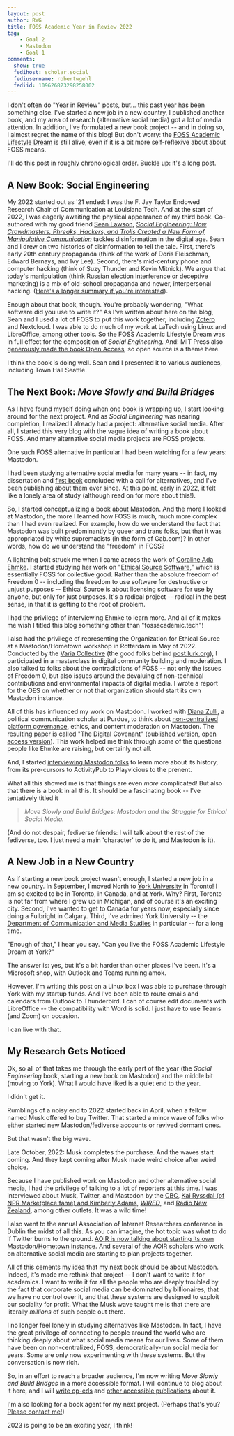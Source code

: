 ```yaml
---
layout: post
author: RWG
title: FOSS Academic Year in Review 2022
tag:
    - Goal 2
    - Mastodon
    - Goal 1
comments: 
  show: true
  fedihost: scholar.social
  fediusername: robertwgehl
  fediid: 109626823298258002
---
```


I don't often do "Year in Review" posts, but... this past year has been something else. I've started a new job in a new country, I published another book, and my area of research (alternative social media) got a lot of media attention. In addition, I've formulated a new book project -- and in doing so, I almost regret the name of this blog! But don't worry: the [FOSS Academic Lifestyle Dream](/2020/11/27/introduction.html) is still alive, even if it is a bit more self-reflexive about about FOSS means.

I'll do this post in roughly chronological order. Buckle up: it's a long post.

<!-- more -->

## A New Book: Social Engineering
My 2022 started out as '21 ended: I was the F. Jay Taylor Endowed Research Chair of Communication at Louisiana Tech. And at the start of 2022, I was eagerly awaiting the physical appearance of my third book. Co-authored with my good friend [Sean Lawson](https://www.seanlawson.net/), *[Social Engineering: How Crowdmasters, Phreaks, Hackers, and Trolls Created a New Form of Manipulative Communication](https://mitpress.mit.edu/9780262543453/)* tackles disinformation in the digital age. Sean and I drew on two histories of disinformation to tell the tale. First, there's early 20th century propaganda (think of the work of Doris Fleischman, Edward Bernays, and Ivy Lee). Second, there's mid-century phone and computer hacking (think of Suzy Thunder and Kevin Mitnick). We argue that today's manipulation (think Russian election interference or deceptive marketing) is a mix of old-school propaganda and newer, interpersonal hacking. ([Here's a longer summary if you're interested](https://fossacademic.tech/2022/03/26/NewBookOldBook.html)).

Enough about that book, though. You're probably wondering, "What software did you use to write it?" As I've written about here on the blog, Sean and I used a lot of FOSS to put this work together, including [Zotero](/2022/10/05/deepdivezotero.html) and Nextcloud. I was able to do much of my work at LaTech using Linux and LibreOffice, among other tools. So the FOSS Academic Lifestyle Dream was in full effect for the composition of *Social Engineering.* And! MIT Press also [generously made the book Open Access](https://direct.mit.edu/books/oa-monograph/5281/Social-EngineeringHow-Crowdmasters-Phreaks-Hackers), so open source is a theme here.

I think the book is doing well. Sean and I presented it to various audiences, including Town Hall Seattle.

## The Next Book: *Move Slowly and Build Bridges*
As I have found myself doing when one book is wrapping up, I start looking around for the next project. And as *Social Engineering* was nearing completion, I realized I already had a project: alternative social media. After all, I started this very blog with the vague idea of writing a book about FOSS. And many alternative social media projects are FOSS projects.

One such FOSS alternative in particular I had been watching for a few years: Mastodon.

I had been studying alternative social media for many years -- in fact, my dissertation and [first book](https://tupress.temple.edu/books/reverse-engineering-social-media) concluded with a call for alternatives, and I've been publishing about them ever since. At this point, early in 2022, it felt like a lonely area of study (although read on for more about this!).

So, I started conceptualizing a book about Mastodon. And the more I looked at Mastodon, the more I learned how FOSS is much, much more complex than I had even realized. For example, how do we understand the fact that Mastodon was built predominantly by queer and trans folks, but that it was appropriated by white supremacists (in the form of Gab.com)? In other words, how do we understand the "freedom" in FOSS?

A lightning bolt struck me when I came across the work of [Coraline Ada Ehmke](https://where.coraline.codes/). I started studying her work on "[Ethical Source Software](https://ethicalsource.dev/)," which is essentially FOSS for collective good. Rather than the absolute freedom of Freedom 0 -- including the freedom to use software for destructive or unjust purposes -- Ethical Source is about licensing software for use by anyone, but only for just purposes. It's a radical project -- radical in the best sense, in that it is getting to the root of problem.

I had the privilege of interviewing Ehmke to learn more. And all of it makes me wish I titled this blog something other than "fossacademic.tech"!

I also had the privilege of representing the Organization for Ethical Source at a Mastodon/Hometown workshop in Rotterdam in May of 2022. Conducted by the [Varia Collective](https://varia.zone/en/) (the good folks behind [post.lurk.org](https://post.lurk.org/about)), I participated in a masterclass in digital community building and moderation. I also talked to folks about the contradictions of FOSS -- not only the issues of Freedom 0, but also issues around the devaluing of non-technical contributions and environmental impacts of digital media. I wrote a report for the OES on whether or not that organization should start its own Mastodon instance.

All of this has influenced my work on Mastodon. I worked with [Diana Zulli](https://cla.purdue.edu/directory/profiles/diana-zulli.html), a political communication scholar at Purdue, to think about [non-centralized platform governance](https://www.tandfonline.com/doi/full/10.1080/1369118X.2022.2147400), ethics, and content moderation on Mastodon. The resulting paper is called "The Digital Covenant" ([published version](https://www.tandfonline.com/doi/full/10.1080/1369118X.2022.2147400), [open access version](https://hcommons.org/deposits/item/hc:49433/)). This work helped me think through *some* of the questions people like Ehmke are raising, but certainly not all.

And, I started [interviewing Mastodon folks](https://fossacademic.tech/2022/04/17/InterviewWorkflow.html) to learn more about its history, from its pre-cursors to ActivityPub to Playvicious to the prenent.

What all this showed me is that things are even *more* complicated! But also that there is a book in all this. It should be a fascinating book -- I've tentatively titled it

> *Move Slowly and Build Bridges: Mastodon and the Struggle for Ethical Social Media.*

(And do not despair, fediverse friends: I will talk about the rest of the fediverse, too. I just need a main 'character' to do it, and Mastodon is it).

## A New Job in a New Country
As if starting a new book project wasn't enough, I started a new job in a new country. In September, I moved North to [York University](https://www.yorku.ca/) in Toronto! I am so excited to be in Toronto, in Canada, and at York. Why? First, Toronto is not far from where I grew up in Michigan, and of course it's an exciting city. Second, I've wanted to get to Canada for years now, especially since doing a Fulbright in Calgary. Third, I've admired York University -- the [Department of Communication and Media Studies](https://www.yorku.ca/laps/comn/) in particular -- for a long time.

"Enough of that," I hear you say. "Can you live the FOSS Academic Lifestyle Dream at York?"

The answer is: yes, but it's a bit harder than other places I've been. It's a Microsoft shop, with Outlook and Teams running amok.

However, I'm writing this post on a Linux box I was able to purchase through York with my startup funds. And I've been able to route emails and calendars from Outlook to Thunderbird. I can of course edit documents with LibreOffice -- the compatibility with Word is solid. I just have to use Teams (and Zoom) on occasion.

I can live with that.

## My Research Gets Noticed
Ok, so all of that takes me through the early part of the year (the *Social Engineering* book, starting a new book on Mastodon) and the middle bit (moving to York). What I would have liked is a quiet end to the year.

I didn't get it.

Rumblings of a noisy end to 2022 started back in April, when a fellow named Musk offered to buy Twitter. That started a minor wave of folks who either started new Mastodon/fediverse accounts or revived dormant ones.

But that wasn't the big wave.

Late October, 2022: Musk completes the purchase. And the waves start coming. And they kept coming after Musk made weird choice after weird choice.

Because I have published work on Mastodon and other alternative social media, I had the privilege of talking to a lot of reporters at this time. I was interviewed about Musk, Twitter, and Mastodon by the [CBC](https://www.cbc.ca/listen/live-radio/1-102-radio-noon-quebec/clip/15956335-why-care-happens-twitter), [Kai Ryssdal (of NPR Marketplace fame) and Kimberly Adams](https://www.marketplace.org/shows/make-me-smart/unpacking-mastodon/), [*WIRED*](https://www.wired.com/story/twitter-users-mastodon-meltdown/), and [Radio New Zealand](https://www.rnz.co.nz/national/programmes/ninetonoon/audio/2018866818/twitter-users-seek-alternative-to-musk-run-platform ), among other outlets. It was a wild time!

I also went to the annual Association of Internet Researchers conference in Dublin the midst of all this. As you can imagine, the hot topic was what to do if Twitter burns to the ground. [AOIR is now talking about starting its own Mastodon/Hometown instance](/2022/12/11/AOIR-social.html). And several of the AOIR scholars who work on alternative social media are starting to plan projects together.

All of this cements my idea that my next book should be about Mastodon. Indeed, it's made me rethink that project -- I don't want to write it for academics. I want to write it for all the people who are deeply troubled by the fact that corporate social media can be dominated by billionaires, that we have no control over it, and that these systems are designed to exploit our sociality for profit. What the Musk wave taught me is that there are literally *millions* of such people out there.

I no longer feel lonely in studying alternatives like Mastodon. In fact, I have the great privilege of connecting to people around the world who are thinking deeply about what social media means for our lives. Some of them have been on non-centralized, FOSS, democratically-run social media for years. Some are only now experimenting with these systems. But the conversation is now rich.

So, in an effort to reach a broader audience, I'm now writing *Move Slowly and Build Bridges* in a more accessible format. I will continue to blog about it here, and I will [write op-eds](https://www.thestar.com/opinion/contributors/2022/12/18/elon-musks-stance-on-free-speech-doesnt-include-competition-to-twitter.html) and [other accessible publications](https://theconversation.com/citizens-social-media-can-provide-an-antidote-to-propaganda-and-disinformation-192491) about it.

I'm also looking for a book agent for my next project. (Perhaps that's you? [Please contact me!](https://www.robertwgehl.org/))

2023 is going to be an exciting year, I think!
